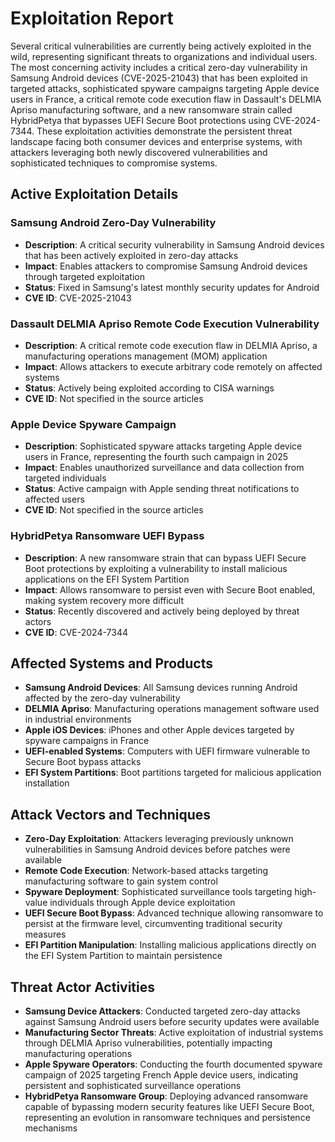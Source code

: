 # Exploitation Report

Several critical vulnerabilities are currently being actively exploited in the wild, representing significant threats to organizations and individual users. The most concerning activity includes a critical zero-day vulnerability in Samsung Android devices (CVE-2025-21043) that has been exploited in targeted attacks, sophisticated spyware campaigns targeting Apple device users in France, a critical remote code execution flaw in Dassault's DELMIA Apriso manufacturing software, and a new ransomware strain called HybridPetya that bypasses UEFI Secure Boot protections using CVE-2024-7344. These exploitation activities demonstrate the persistent threat landscape facing both consumer devices and enterprise systems, with attackers leveraging both newly discovered vulnerabilities and sophisticated techniques to compromise systems.

## Active Exploitation Details

### Samsung Android Zero-Day Vulnerability
- **Description**: A critical security vulnerability in Samsung Android devices that has been actively exploited in zero-day attacks
- **Impact**: Enables attackers to compromise Samsung Android devices through targeted exploitation
- **Status**: Fixed in Samsung's latest monthly security updates for Android
- **CVE ID**: CVE-2025-21043

### Dassault DELMIA Apriso Remote Code Execution Vulnerability
- **Description**: A critical remote code execution flaw in DELMIA Apriso, a manufacturing operations management (MOM) application
- **Impact**: Allows attackers to execute arbitrary code remotely on affected systems
- **Status**: Actively being exploited according to CISA warnings
- **CVE ID**: Not specified in the source articles

### Apple Device Spyware Campaign
- **Description**: Sophisticated spyware attacks targeting Apple device users in France, representing the fourth such campaign in 2025
- **Impact**: Enables unauthorized surveillance and data collection from targeted individuals
- **Status**: Active campaign with Apple sending threat notifications to affected users
- **CVE ID**: Not specified in the source articles

### HybridPetya Ransomware UEFI Bypass
- **Description**: A new ransomware strain that can bypass UEFI Secure Boot protections by exploiting a vulnerability to install malicious applications on the EFI System Partition
- **Impact**: Allows ransomware to persist even with Secure Boot enabled, making system recovery more difficult
- **Status**: Recently discovered and actively being deployed by threat actors
- **CVE ID**: CVE-2024-7344

## Affected Systems and Products

- **Samsung Android Devices**: All Samsung devices running Android affected by the zero-day vulnerability
- **DELMIA Apriso**: Manufacturing operations management software used in industrial environments
- **Apple iOS Devices**: iPhones and other Apple devices targeted by spyware campaigns in France
- **UEFI-enabled Systems**: Computers with UEFI firmware vulnerable to Secure Boot bypass attacks
- **EFI System Partitions**: Boot partitions targeted for malicious application installation

## Attack Vectors and Techniques

- **Zero-Day Exploitation**: Attackers leveraging previously unknown vulnerabilities in Samsung Android devices before patches were available
- **Remote Code Execution**: Network-based attacks targeting manufacturing software to gain system control
- **Spyware Deployment**: Sophisticated surveillance tools targeting high-value individuals through Apple device exploitation
- **UEFI Secure Boot Bypass**: Advanced technique allowing ransomware to persist at the firmware level, circumventing traditional security measures
- **EFI Partition Manipulation**: Installing malicious applications directly on the EFI System Partition to maintain persistence

## Threat Actor Activities

- **Samsung Device Attackers**: Conducted targeted zero-day attacks against Samsung Android users before security updates were available
- **Manufacturing Sector Threats**: Active exploitation of industrial systems through DELMIA Apriso vulnerabilities, potentially impacting manufacturing operations
- **Apple Spyware Operators**: Conducting the fourth documented spyware campaign of 2025 targeting French Apple device users, indicating persistent and sophisticated surveillance operations
- **HybridPetya Ransomware Group**: Deploying advanced ransomware capable of bypassing modern security features like UEFI Secure Boot, representing an evolution in ransomware techniques and persistence mechanisms